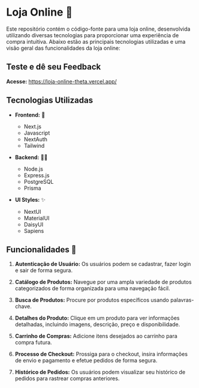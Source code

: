 # Loja Online 🛒

Este repositório contém o código-fonte para uma loja online, desenvolvida utilizando diversas tecnologias para proporcionar uma experiência de compra intuitiva. Abaixo estão as principais tecnologias utilizadas e uma visão geral das funcionalidades da loja online:

## Teste e dê seu Feedback
**Acesse:** https://loja-online-theta.vercel.app/

## Tecnologias Utilizadas
- **Frontend:** 🚀
  - Next.js
  - Javascript
  - NextAuth
  - Tailwind
  
- **Backend:** 👨‍💻
  - Node.js
  - Express.js
  - PostgreSQL
  - Prisma
  
- **UI Styles:** ✨
  - NextUI
  - MaterialUI
  - DaisyUI
  - Sapiens

## Funcionalidades 🧵

1. **Autenticação de Usuário:** Os usuários podem se cadastrar, fazer login e sair de forma segura.
  
2. **Catálogo de Produtos:** Navegue por uma ampla variedade de produtos categorizados de forma organizada para uma navegação fácil.

3. **Busca de Produtos:** Procure por produtos específicos usando palavras-chave.

4. **Detalhes do Produto:** Clique em um produto para ver informações detalhadas, incluindo imagens, descrição, preço e disponibilidade.

5. **Carrinho de Compras:** Adicione itens desejados ao carrinho para compra futura.

6. **Processo de Checkout:** Prossiga para o checkout, insira informações de envio e pagamento e efetue pedidos de forma segura.

7. **Histórico de Pedidos:** Os usuários podem visualizar seu histórico de pedidos para rastrear compras anteriores.
